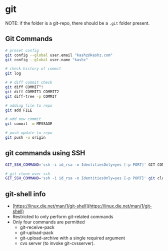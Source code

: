 # git

NOTE: if the folder is a git-repo, there should be a `.git` folder present.

## Git Commands

```bash
# preset config
git config --global user.email "kashz@kashz.com"
git config --global user.name "kashz"

# check history of commit
git log

# # diff commit check
git diff COMMIT^!
git diff COMMIT1 COMMIT2
git diff-tree -p COMMIT

# adding file to repo
git add FILE

# add new commit
git commit -m MESSAGE

# push update to repo
git push -u origin
```

## git commands using SSH

```bash
GIT_SSH_COMMAND='ssh -i id_rsa -o IdentitiesOnly=yes [-p PORT]' GIT COMMAND HERE

# git clone over ssh
GIT_SSH_COMMAND='ssh -i id_rsa -o IdentitiesOnly=yes [-p PORT]' git clone user@IP:/PATH-TO-GIT
```

## git-shell info

* [https://linux.die.net/man/1/git-shell](https://linux.die.net/man/1/git-shell)
* Restricted to only perform git-related commands
* Only four commands are permitted
    * git-receive-pack
    * git-upload-pack
    * git-upload-archive with a single required argument
    * cvs server (to invoke git-cvsserver).